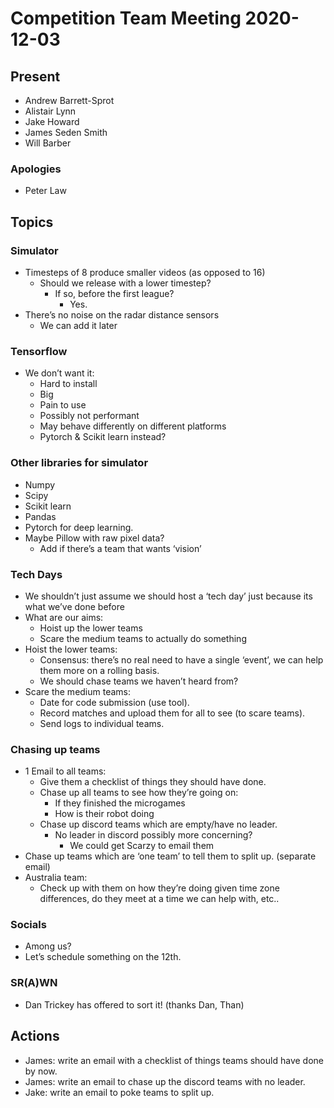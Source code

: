 # Competition Team Meeting 2020-12-03

## Present

* Andrew Barrett-Sprot
* Alistair Lynn
* Jake Howard
* James Seden Smith
* Will Barber

### Apologies

* Peter Law

## Topics

### Simulator

* Timesteps of 8 produce smaller videos (as opposed to 16)
  * Should we release with a lower timestep?
    * If so, before the first league?
      * Yes.
* There’s no noise on the radar distance sensors
  * We can add it later

### Tensorflow

* We don’t want it:
  * Hard to install
  * Big
  * Pain to use
  * Possibly not performant
  * May behave differently on different platforms
  * Pytorch & Scikit learn instead?

### Other libraries for simulator

* Numpy
* Scipy
* Scikit learn
* Pandas
* Pytorch for deep learning.
* Maybe Pillow with raw pixel data?
  * Add if there’s a team that wants ‘vision’

###  Tech Days

* We shouldn’t just assume we should host a ‘tech day’ just because its what we’ve done before
* What are our aims:
  * Hoist up the lower teams
  * Scare the medium teams to actually do something
* Hoist the lower teams:
  * Consensus: there’s no real need to have a single ‘event’, we can help them more on a rolling basis.
  * We should chase teams we haven’t heard from?
* Scare the medium teams:
  * Date for code submission (use tool).
  * Record matches and upload them for all to see (to scare teams).
  * Send logs to individual teams.

### Chasing up teams

* 1 Email to all teams:
  * Give them a checklist of things they should have done.
  * Chase up all teams to see how they’re going on:
    * If they finished the microgames
    * How is their robot doing
  * Chase up discord teams which are empty/have no leader.
    * No leader in discord possibly more concerning?
      * We could get Scarzy to email them
* Chase up teams which are ‘one team’ to tell them to split up. (separate email)
* Australia team:
  * Check up with them on how they’re doing given time zone differences, do they meet at a time we can help with, etc..

### Socials

* Among us?
* Let’s schedule something on the 12th.

### SR(A)WN

* Dan Trickey has offered to sort it! (thanks Dan, Than)

## Actions

- James: write an email with a checklist of things teams should have done by now.
- James: write an email to chase up the discord teams with no leader.
- Jake: write an email to poke teams to split up.
